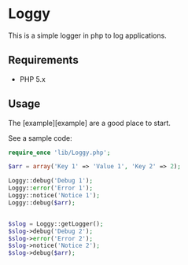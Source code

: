 # Loggy

This is a simple logger in php to log applications.

## Requirements

* PHP 5.x

## Usage

The [example][example] are a good place to start.

See a sample code:

```php
require_once 'lib/Loggy.php';

$arr = array('Key 1' => 'Value 1', 'Key 2' => 2);

Loggy::debug('Debug 1');
Loggy::error('Error 1');
Loggy::notice('Notice 1');
Loggy::debug($arr);


$slog = Loggy::getLogger();
$slog->debug('Debug 2');
$slog->error('Error 2');
$slog->notice('Notice 2');
$slog->debug($arr); 
```